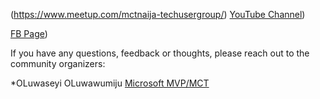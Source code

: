 (https://www.meetup.com/mctnaija-techusergroup/)
[YouTube Channel](https://www.youtube.com/@mctnaija-techusergroup1837/videos))

[FB Page](https://web.facebook.com/groups/572914577044941))

If you have any questions, feedback or thoughts, please reach out to the community organizers:

*OLuwaseyi OLuwawumiju [Microsoft MVP/MCT](https://mvp.microsoft.com/en-us/PublicProfile/5002974)


